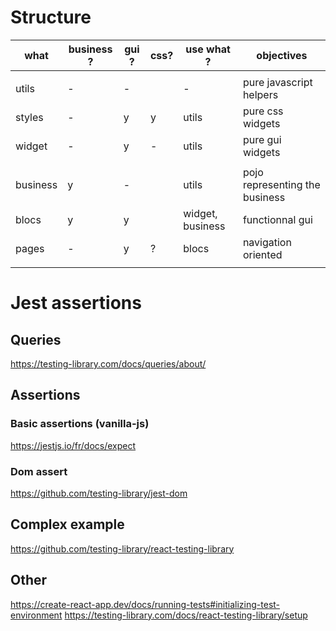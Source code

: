 # Structure

| what     | business ? | gui ? | css? | use what ?       | objectives                     |
| -------- | ---------- | ----- | ---- | ---------------- | ------------------------------ |
|          |            |       |      |                  |                                |
| utils    | -          | -     |      | -                | pure javascript helpers        |
| styles   | -          | y     | y    | utils            | pure css widgets               |
| widget   | -          | y     | -    | utils            | pure gui widgets               |
|          |
| business | y          | -     |      | utils            | pojo representing the business |
| blocs    | y          | y     |      | widget, business | functionnal gui                |
| pages    | -          | y     | ?    | blocs            | navigation oriented            |
|          |            |       |      |                  |                                |

# Jest assertions

## Queries

<https://testing-library.com/docs/queries/about/>

## Assertions

### Basic assertions (vanilla-js)

<https://jestjs.io/fr/docs/expect>

### Dom assert

<https://github.com/testing-library/jest-dom>

## Complex example

<https://github.com/testing-library/react-testing-library>

## Other

<https://create-react-app.dev/docs/running-tests#initializing-test-environment>
<https://testing-library.com/docs/react-testing-library/setup>
